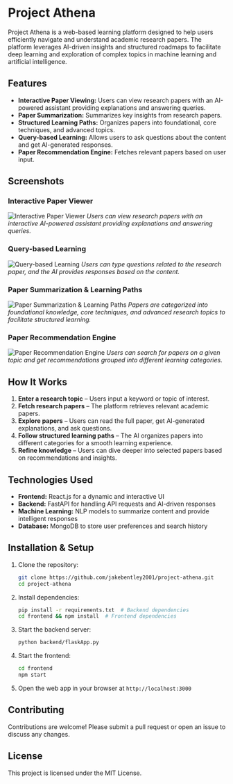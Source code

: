 # Project Athena

Project Athena is a web-based learning platform designed to help users efficiently navigate and understand academic research papers. The platform leverages AI-driven insights and structured roadmaps to facilitate deep learning and exploration of complex topics in machine learning and artificial intelligence.

## Features

- **Interactive Paper Viewing:** Users can view research papers with an AI-powered assistant providing explanations and answering queries.
- **Paper Summarization:** Summarizes key insights from research papers.
- **Structured Learning Paths:** Organizes papers into foundational, core techniques, and advanced topics.
- **Query-based Learning:** Allows users to ask questions about the content and get AI-generated responses.
- **Paper Recommendation Engine:** Fetches relevant papers based on user input.

## Screenshots

### Interactive Paper Viewer
![Interactive Paper Viewer](Screenshot%202025-02-05%20at%2010.45.28%E2%80%AFAM.png)
*Users can view research papers with an interactive AI-powered assistant providing explanations and answering queries.*

### Query-based Learning
![Query-based Learning](images/Screenshot%202025-02-05%20at%2010.45.28%E2%80%AFAM.png)
*Users can type questions related to the research paper, and the AI provides responses based on the content.*

### Paper Summarization & Learning Paths
![Paper Summarization & Learning Paths](Screenshot%202025-02-05%20at%2010.55.56%E2%80%AFAM.png)
*Papers are categorized into foundational knowledge, core techniques, and advanced research topics to facilitate structured learning.*

### Paper Recommendation Engine
![Paper Recommendation Engine](Screenshot%202025-02-05%20at%2010.57.40%E2%80%AFAM.png)
*Users can search for papers on a given topic and get recommendations grouped into different learning categories.*

## How It Works
1. **Enter a research topic** – Users input a keyword or topic of interest.
2. **Fetch research papers** – The platform retrieves relevant academic papers.
3. **Explore papers** – Users can read the full paper, get AI-generated explanations, and ask questions.
4. **Follow structured learning paths** – The AI organizes papers into different categories for a smooth learning experience.
5. **Refine knowledge** – Users can dive deeper into selected papers based on recommendations and insights.

## Technologies Used
- **Frontend:** React.js for a dynamic and interactive UI
- **Backend:** FastAPI for handling API requests and AI-driven responses
- **Machine Learning:** NLP models to summarize content and provide intelligent responses
- **Database:** MongoDB to store user preferences and search history

## Installation & Setup
1. Clone the repository:
   ```sh
   git clone https://github.com/jakebentley2001/project-athena.git
   cd project-athena
   ```
2. Install dependencies:
   ```sh
   pip install -r requirements.txt  # Backend dependencies
   cd frontend && npm install  # Frontend dependencies
   ```
3. Start the backend server:
   ```sh
   python backend/flaskApp.py
   ```
4. Start the frontend:
   ```sh
   cd frontend
   npm start
   ```
5. Open the web app in your browser at `http://localhost:3000`

## Contributing
Contributions are welcome! Please submit a pull request or open an issue to discuss any changes.

## License
This project is licensed under the MIT License.

